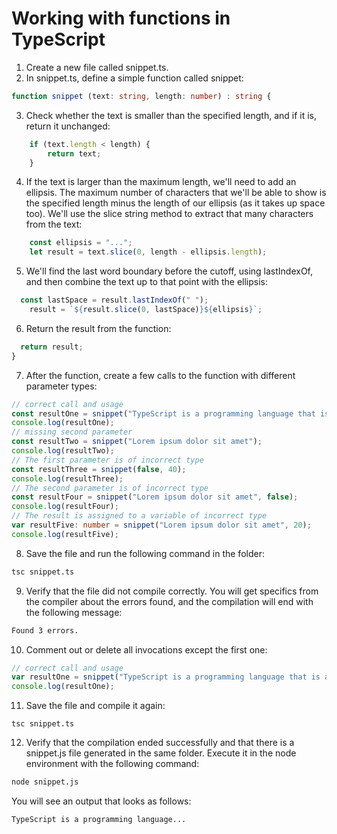 # Working with functions in TypeScript

1. Create a new file called snippet.ts.
2. In snippet.ts, define a simple function called snippet:

```ts
function snippet (text: string, length: number) : string {
```

3. Check whether the text is smaller than the specified length, and if it is, return it unchanged:
  
```ts 
	if (text.length < length) {
		return text;
	}
```

4. If the text is larger than the maximum length, we'll need to add an ellipsis. The maximum number of characters that we'll be able to show is the specified length minus the length of our ellipsis (as it takes up space too). We'll use the slice string method to extract that many characters from the text:

```ts
	const ellipsis = "...";
	let result = text.slice(0, length - ellipsis.length);
```

5. We'll find the last word boundary before the cutoff, using lastIndexOf, and then combine the text up to that point with the ellipsis:

```ts
  const lastSpace = result.lastIndexOf(" ");
	result = `${result.slice(0, lastSpace)}${ellipsis}`;
```
6. Return the result from the function:

```ts
  return result;
}
```

7. After the function, create a few calls to the function with different parameter types:
 
```ts
// correct call and usage
const resultOne = snippet("TypeScript is a programming language that is a strict syntactical superset of JavaScript and adds optional static typing to the language.", 40);
console.log(resultOne);
// missing second parameter
const resultTwo = snippet("Lorem ipsum dolor sit amet");
console.log(resultTwo);
// The first parameter is of incorrect type
const resultThree = snippet(false, 40);
console.log(resultThree);
// The second parameter is of incorrect type
const resultFour = snippet("Lorem ipsum dolor sit amet", false);
console.log(resultFour);
// The result is assigned to a variable of incorrect type
var resultFive: number = snippet("Lorem ipsum dolor sit amet", 20);
console.log(resultFive);
```

8. Save the file and run the following command in the folder:

```bash   
tsc snippet.ts
```

9. Verify that the file did not compile correctly. You will get specifics from the compiler about the errors found, and the compilation will end with the following message:

```bash
Found 3 errors.
```

10. Comment out or delete all invocations except the first one:

```ts
// correct call and usage
var resultOne = snippet("TypeScript is a programming language that is a strict syntactical superset of JavaScript and adds optional static typing to the language.", 40);
console.log(resultOne);
```

11. Save the file and compile it again:

```
tsc snippet.ts
```

12. Verify that the compilation ended successfully and that there is a snippet.js file generated in the same folder. Execute it in the node environment with the following command:

```bash
node snippet.js
```

You will see an output that looks as follows:

```bash
TypeScript is a programming language...
```